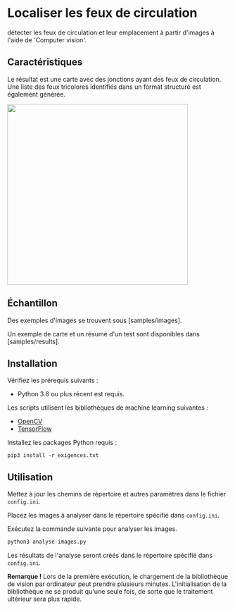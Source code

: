 # Localiser les feux de circulation

détecter les feux de circulation et leur emplacement à partir d'images à l'aide de 'Computer vision'.


## Caractéristiques

Le résultat est une carte avec des jonctions ayant des feux de circulation. Une liste des feux tricolores identifiés dans un format structuré est également générée.

<img src="/Projet_SIG/samples/results/images/boxed-IMG_0085.JPEG" width="410">



## Échantillon

Des exemples d'images se trouvent sous [samples/images].

Un exemple de carte et un résumé d'un test sont disponibles dans [samples/results].



## Installation

Vérifiez les prérequis suivants :

- Python 3.6 ou plus récent est requis.

Les scripts utilisent les bibliothèques de machine learning suivantes :

- [OpenCV](https://docs.opencv.org/master/index.html)
- [TensorFlow](https://www.tensorflow.org)

Installez les packages Python requis :

```
pip3 install -r exigences.txt
```


## Utilisation

Mettez à jour les chemins de répertoire et autres paramètres dans le fichier `config.ini`.

Placez les images à analyser dans le répertoire spécifié dans `config.ini`.

Exécutez la commande suivante pour analyser les images.

```python
python3 analyse-images.py
```

Les résultats de l'analyse seront créés dans le répertoire spécifié dans `config.ini`.

**Remarque !** Lors de la première exécution, le chargement de la bibliothèque de vision par ordinateur peut prendre plusieurs minutes. L'initialisation de la bibliothèque ne se produit qu'une seule fois, de sorte que le traitement ultérieur sera plus rapide.

